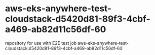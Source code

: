 # aws-eks-anywhere-test-cloudstack-d5420d81-89f3-4cbf-a469-ab82d11c56df-60
repository for use with E2E test job aws-eks-anywhere-test-cloudstack:d5420d81-89f3-4cbf-a469-ab82d11c56df-60
